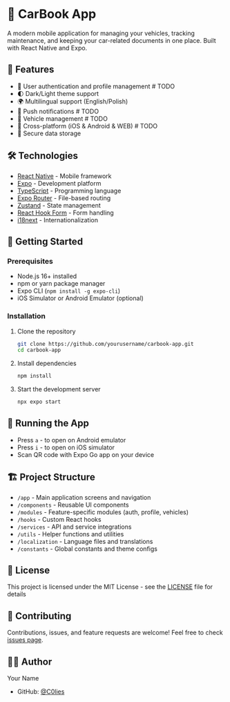 # 🚗 CarBook App

A modern mobile application for managing your vehicles, tracking maintenance, and keeping your car-related documents in one place. Built with React Native and Expo.

## 🌟 Features

- 👤 User authentication and profile management # TODO
- 🌓 Dark/Light theme support
- 🌍 Multilingual support (English/Polish)
- 🔔 Push notifications # TODO
- 🚙 Vehicle management # TODO
- 📱 Cross-platform (iOS & Android & WEB) # TODO
- 🔐 Secure data storage

## 🛠️ Technologies

- [React Native](https://reactnative.dev/) - Mobile framework
- [Expo](https://expo.dev/) - Development platform
- [TypeScript](https://www.typescriptlang.org/) - Programming language
- [Expo Router](https://docs.expo.dev/router/introduction/) - File-based routing
- [Zustand](https://zustand-demo.pmnd.rs/) - State management
- [React Hook Form](https://react-hook-form.com/) - Form handling
- [i18next](https://www.i18next.com/) - Internationalization

## 🚀 Getting Started

### Prerequisites

- Node.js 16+ installed
- npm or yarn package manager
- Expo CLI (`npm install -g expo-cli`)
- iOS Simulator or Android Emulator (optional)

### Installation

1. Clone the repository
   ```bash
   git clone https://github.com/yourusername/carbook-app.git
   cd carbook-app
   ```

2. Install dependencies
   ```bash
   npm install
   ```

3. Start the development server
   ```bash
   npx expo start
   ```

## 📱 Running the App

- Press `a` - to open on Android emulator
- Press `i` - to open on iOS simulator
- Scan QR code with Expo Go app on your device

## 🏗️ Project Structure

- `/app` - Main application screens and navigation
- `/components` - Reusable UI components
- `/modules` - Feature-specific modules (auth, profile, vehicles)
- `/hooks` - Custom React hooks
- `/services` - API and service integrations
- `/utils` - Helper functions and utilities
- `/localization` - Language files and translations
- `/constants` - Global constants and theme configs

## 📄 License

This project is licensed under the MIT License - see the [LICENSE](LICENSE) file for details

## 🤝 Contributing

Contributions, issues, and feature requests are welcome! Feel free to check [issues page](https://github.com/yourusername/carbook-app/issues).

## 👨‍💻 Author

Your Name
- GitHub: [@C0lies](https://github.com/C0lies)
